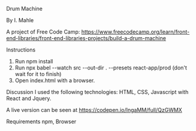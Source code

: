 Drum Machine

By I. Mahle

A project of Free Code Camp:
https://www.freecodecamp.org/learn/front-end-libraries/front-end-libraries-projects/build-a-drum-machine

Instructions

1. Run npm install
2. Run npx babel --watch src --out-dir . --presets react-app/prod (don't wait for it to finish)
3. Open index.html with a browser.

Discussion
I used the following technologies: HTML, CSS, Javascript with React and Jquery.

A live version can be seen at https://codepen.io/IngaMM/full/QzGWMX

Requirements
npm, Browser
